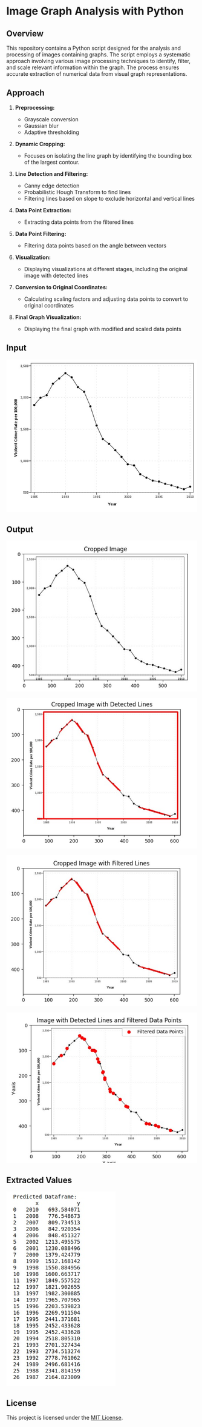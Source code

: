 # Image Graph Analysis with Python

## Overview

This repository contains a Python script designed for the analysis and processing of images containing graphs. The script employs a systematic approach involving various image processing techniques to identify, filter, and scale relevant information within the graph. The process ensures accurate extraction of numerical data from visual graph representations.

## Approach

1. **Preprocessing:**
   - Grayscale conversion
   - Gaussian blur
   - Adaptive thresholding

2. **Dynamic Cropping:**
   - Focuses on isolating the line graph by identifying the bounding box of the largest contour.

3. **Line Detection and Filtering:**
   - Canny edge detection
   - Probabilistic Hough Transform to find lines
   - Filtering lines based on slope to exclude horizontal and vertical lines

4. **Data Point Extraction:**
   - Extracting data points from the filtered lines

5. **Data Point Filtering:**
   - Filtering data points based on the angle between vectors

6. **Visualization:**
   - Displaying visualizations at different stages, including the original image with detected lines

7. **Conversion to Original Coordinates:**
   - Calculating scaling factors and adjusting data points to convert to original coordinates

8. **Final Graph Visualization:**
   - Displaying the final graph with modified and scaled data points

## Input
![Alt Text](/sample%20images/line_graph.png)


## Output
![Alt Text](/output%20images/cropped_image.jpeg)

![Alt Text](/output%20images/detected_lines.jpeg)

![Alt Text](/output%20images/filtered_lines.jpeg)

![Alt Text](/output%20images/filtered_datapoints.jpeg)



## Extracted Values
![Alt Text](/output%20images/data_values.jpeg)


## License

This project is licensed under the [MIT License](LICENSE).
